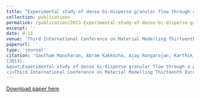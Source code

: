 ```yaml
---
title: "Experimental study of dense bi-disperse granular flow through a pipe with a ninety degree bend"
collection: publications
permalink: /publication/2013-Experimental-study-of-dense-bi-disperse-granular-flow-through-a-pipe-with-a-ninety-degree-bend
excerpt: ''
date: 8-11
venue: 'Third International Conference on Material Modelling Thirteenth European Mechanics of Materials Conference'
paperurl: ''
type: 'journal'
citation: 'Gautham Manoharan, Abram Kakkozha, Ajay Rangarajan, Karthik Vajapeyajula, Ashwin Kolappan, Mahesh Panchagnula, Srikanth Vedantam.
(2013).
&quot;Experimental study of dense bi-disperse granular flow through a pipe with a ninety degree bend.&quot;
<i>Third International Conference on Material Modelling Thirteenth European Mechanics of Materials Conference</i>'
---
```



[Download paper here](http://icmm3.ippt.gov.pl/icmm3_book_of_abstracts-a4paper.pdf)
